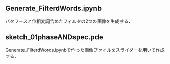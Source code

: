 ## Generate_FilterdWords.ipynb
バタワースと位相変調含めたフィルタの2つの画像を生成する．

## sketch_01phaseANDspec.pde
Generate_FilterdWords.ipynbで作った画像ファイルをスライダーを用いて作成する．
